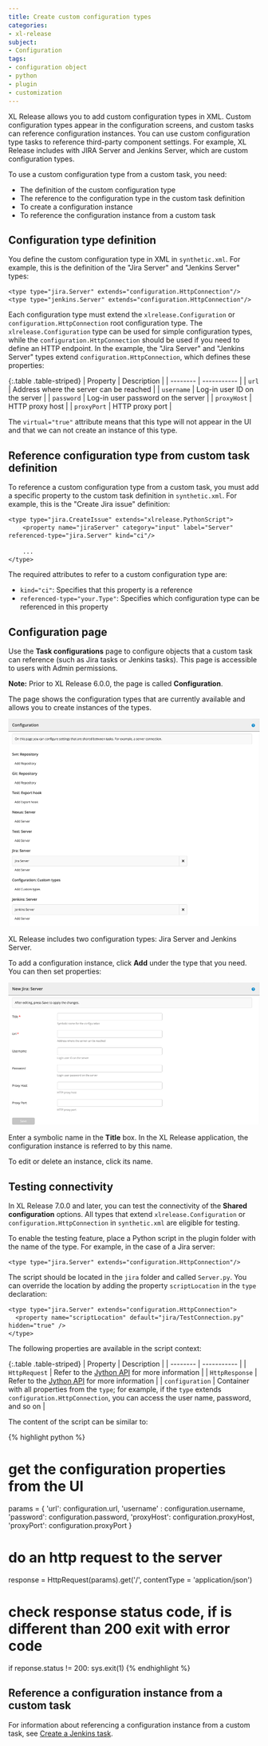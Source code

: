 ```yaml
---
title: Create custom configuration types
categories:
- xl-release
subject:
- Configuration
tags:
- configuration object
- python
- plugin
- customization
---
```


XL Release allows you to add custom configuration types in XML. Custom configuration types appear in the configuration screens, and custom tasks can reference configuration instances. You can use custom configuration type tasks to reference third-party component settings. For example, XL Release includes with JIRA Server and Jenkins Server, which are custom configuration types.

To use a custom configuration type from a custom task, you need:

* The definition of the custom configuration type
* The reference to the configuration type in the custom task definition
* To create a configuration instance
* To reference the configuration instance from a custom task

## Configuration type definition

You define the custom configuration type in XML in `synthetic.xml`. For example, this is the definition of the "Jira Server" and "Jenkins Server" types:

    <type type="jira.Server" extends="configuration.HttpConnection"/>
    <type type="jenkins.Server" extends="configuration.HttpConnection"/>

Each configuration type must extend the `xlrelease.Configuration` or `configuration.HttpConnection` root configuration type. The `xlrelease.Configuration` type can be used for simple configuration types, while the `configuration.HttpConnection` should be used if you need to define an HTTP endpoint. In the example, the "Jira Server" and "Jenkins Server" types extend `configuration.HttpConnection`, which defines these properties:

{:.table .table-striped}
| Property | Description |
| -------- | ----------- |
| `url` | Address where the server can be reached |
| `username` | Log-in user ID on the server |
| `password` | Log-in user password on the server |
| `proxyHost` | HTTP proxy host |
| `proxyPort` | HTTP proxy port |

The `virtual="true"` attribute means that this type will not appear in the UI and that we can not create an instance of this type.

## Reference configuration type from custom task definition

To reference a custom configuration type from a custom task, you must add a specific property to the custom task definition in `synthetic.xml`. For example, this is the "Create Jira issue" definition:

    <type type="jira.CreateIssue" extends="xlrelease.PythonScript">
        <property name="jiraServer" category="input" label="Server" referenced-type="jira.Server" kind="ci"/>

        ...
    </type>

The required attributes to refer to a custom configuration type are:

* `kind="ci"`: Specifies that this property is a reference
* `referenced-type="your.Type"`: Specifies which configuration type can be referenced in this property

## Configuration page

Use the **Task configurations** page to configure objects that a custom task can reference (such as Jira tasks or Jenkins tasks). This page is accessible to users with Admin permissions.

**Note:** Prior to XL Release 6.0.0, the page is called **Configuration**.

The page shows the configuration types that are currently available and allows you to create instances of the types.

![Configurations list](/xl-release/images/configurations-list.png)

XL Release includes two configuration types: Jira Server and Jenkins Server.

To add a configuration instance, click **Add** under the type that you need. You can then set properties:

![Configuration details](/xl-release/images/jira-configuration-details.png)

Enter a symbolic name in the **Title** box. In the XL Release application, the configuration instance is referred to by this name.

To edit or delete an instance, click its name.

## Testing connectivity

In XL Release 7.0.0 and later, you can test the connectivity of the **Shared configuration** options. All types that extend `xlrelease.Configuration` or `configuration.HttpConnection` in `synthetic.xml` are eligible for testing.

To enable the testing feature, place a Python script in the plugin folder with the name of the type. For example, in the case of a Jira server:

    <type type="jira.Server" extends="configuration.HttpConnection"/>

The script should be located in the `jira` folder and called `Server.py`. You can override the location by adding the property `scriptLocation` in the `type` declaration:

    <type type="jira.Server" extends="configuration.HttpConnection">
      <property name="scriptLocation" default="jira/TestConnection.py" hidden="true" />
    </type>

The following properties are available in the script context:

{:.table .table-striped}
| Property | Description |
| -------- | ----------- |
| `HttpRequest` | Refer to the [Jython API](/jython-docs/#!/xl-release/6.0.x/service/HttpRequest.HttpRequest) for more information |
| `HttpResponse` | Refer to the [Jython API](/jython-docs/#!/xl-release/6.0.x/service/HttpRequest.HttpResponse) for more information |
| `configuration` | Container with all properties from the `type`; for example, if the `type` extends `configuration.HttpConnection`, you can access the user name, password, and so on |

The content of the script can be similar to:

{% highlight python %}
# get the configuration properties from the UI
params = { 'url': configuration.url, 'username' : configuration.username, 'password': configuration.password,  'proxyHost': configuration.proxyHost, 'proxyPort': configuration.proxyPort }

# do an http request to the server
response = HttpRequest(params).get('/', contentType = 'application/json')

# check response status code, if is different than 200 exit with error code
if reponse.status != 200:
  sys.exit(1)
{% endhighlight %}

## Reference a configuration instance from a custom task

For information about referencing a configuration instance from a custom task, see [Create a Jenkins task](/xl-release/how-to/create-a-jenkins-task.html).

